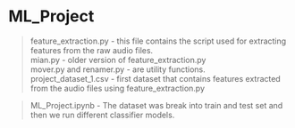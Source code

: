 # ML_Project

>feature_extraction.py - this file contains the script used for extracting features from the raw audio files.  
>mian.py - older version of feature_extraction.py  
>mover.py and renamer.py - are utility functions.  
>project_dataset_1.csv - first dataset that contains features extracted from the audio files using feature_extraction.py 

>ML_Project.ipynb - The dataset was break into train and test set and then we run different classifier models.
